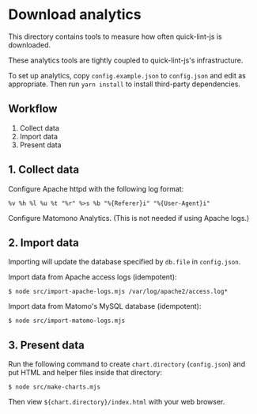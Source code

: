 # Download analytics

This directory contains tools to measure how often quick-lint-js is downloaded.

These analytics tools are tightly coupled to quick-lint-js's infrastructure.

To set up analytics, copy `config.example.json` to `config.json` and edit as
appropriate. Then run `yarn install` to install third-party dependencies.

## Workflow

1. Collect data
2. Import data
3. Present data

## 1. Collect data

Configure Apache httpd with the following log format:

    %v %h %l %u %t "%r" %>s %b "%{Referer}i" "%{User-Agent}i"

Configure Matomono Analytics. (This is not needed if using Apache logs.)

## 2. Import data

Importing will update the database specified by `db.file` in `config.json`.

Import data from Apache access logs (idempotent):

    $ node src/import-apache-logs.mjs /var/log/apache2/access.log*

Import data from Matomo's MySQL database (idempotent):

    $ node src/import-matomo-logs.mjs

## 3. Present data

Run the following command to create `chart.directory` (`config.json`) and put
HTML and helper files inside that directory:

    $ node src/make-charts.mjs

Then view `${chart.directory}/index.html` with your web browser.
